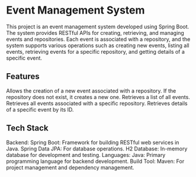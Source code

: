# Event Management System

This project is an event management system developed using Spring Boot. The system provides RESTful APIs for creating, retrieving, and managing events and repositories. 
Each event is associated with a repository, and the system supports various operations such as creating new events, listing all events, retrieving events for a specific repository, and getting details of a specific event.

## Features
Allows the creation of a new event associated with a repository. If the repository does not exist, it creates a new one.
Retrieves a list of all events.
Retrieves all events associated with a specific repository.
Retrieves details of a specific event by its ID.

## Tech Stack

Backend:
Spring Boot: Framework for building RESTful web services in Java.
Spring Data JPA: For database operations.
H2 Database: In-memory database for development and testing.
Languages:
Java: Primary programming language for backend development.
Build Tool:
Maven: For project management and dependency management.
